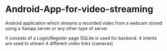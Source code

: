 # Android-App-for-video-streaming
Android application which streams a recorded video from a webcam stored using a Xampp server or any other type of server

It consists of a Login/Register page SQLite is used for backend.
4 intents are used to stream 4 different video links (cameras)
